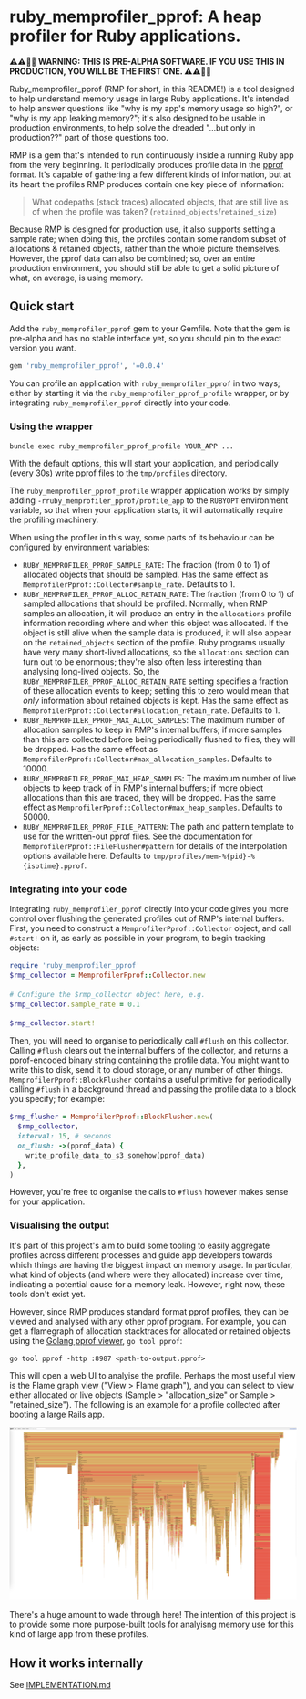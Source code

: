 # ruby_memprofiler_pprof: A heap profiler for Ruby applications.

**⚠️⚠️🚧🚧 WARNING: THIS IS PRE-ALPHA SOFTWARE. IF YOU USE THIS IN PRODUCTION, YOU WILL BE THE FIRST ONE. ⚠️⚠️🚧🚧**

Ruby_memprofiler_pprof (RMP for short, in this README!) is a tool designed to help understand memory usage in large Ruby applications. It's intended to help answer questions like "why is my app's memory usage so high?", or "why is my app leaking memory?"; it's also designed to be usable in production environments, to help solve the dreaded "...but only in production??" part of those questions too.

RMP is a gem that's intended to run continuously inside a running Ruby app from the very beginning. It periodically produces profile data in the [pprof](https://github.com/google/pprof/blob/master/doc/README.md) format. It's capable of gathering a few different kinds of information, but at its heart the profiles RMP produces contain one key piece of information:

> What codepaths (stack traces) allocated objects, that are still live as of when the profile was taken? (`retained_objects`/`retained_size`)

Because RMP is designed for production use, it also supports setting a sample rate; when doing this, the profiles contain some random subset of allocations & retained objects, rather than the whole picture themselves. However, the pprof data can also be combined; so, over an entire production environment, you should still be able to get a solid picture of what, on average, is using memory.

## Quick start

Add the `ruby_memprofiler_pprof` gem to your Gemfile. Note that the gem is pre-alpha and has no stable interface yet, so you should pin to the exact version you want.

```ruby
gem 'ruby_memprofiler_pprof', '=0.0.4'
```

You can profile an application with `ruby_memprofiler_pprof` in two ways; either by starting it via the `ruby_memprofiler_pprof_profile` wrapper, or by integrating `ruby_memprofiler_pprof` directly into your code.

### Using the wrapper

```
bundle exec ruby_memprofiler_pprof_profile YOUR_APP ...
```

With the default options, this will start your application, and periodically (every 30s) write pprof files to the `tmp/profiles` directory.

The `ruby_memprofiler_pprof_profile` wrapper application works by simply adding `-rruby_memprofiler_pprof/profile_app` to the `RUBYOPT` environment variable, so that when your application starts, it will automatically require the profiling machinery.

When using the profiler in this way, some parts of its behaviour can be configured by environment variables:

* `RUBY_MEMPROFILER_PPROF_SAMPLE_RATE`: The fraction (from 0 to 1) of allocated objects that should be sampled. Has the same effect as `MemprofilerPprof::Collector#sample_rate`. Defaults to 1.
* `RUBY_MEMPROFILER_PPROF_ALLOC_RETAIN_RATE`: The fraction (from 0 to 1) of sampled allocations that should be profiled. Normally, when RMP samples an allocation, it will produce an entry in the `allocations` profile information recording where and when this object was allocated. If the object is still alive when the sample data is produced, it will also appear on the `retained_objects` section of the profile. Ruby programs usually have very many short-lived allocations, so the `allocations` section can turn out to be enormous; they're also often less interesting than analysing long-lived objects. So, the `RUBY_MEMPROFILER_PPROF_ALLOC_RETAIN_RATE` setting specifies a fraction of these allocation events to keep; setting this to zero would mean that _only_ information about retained objects is kept. Has the same effect as `MemprofilerPprof::Collector#allocation_retain_rate`. Defaults to 1.
* `RUBY_MEMPROFILER_PPROF_MAX_ALLOC_SAMPLES`: The maximum number of allocation samples to keep in RMP's internal buffers; if more samples than this are collected before being periodically flushed to files, they will be dropped. Has the same effect as `MemprofilerPprof::Collector#max_allocation_samples`. Defaults to 10000.
* `RUBY_MEMPROFILER_PPROF_MAX_HEAP_SAMPLES`: The maximum number of live objects to keep track of in RMP's internal buffers; if more object allocations than this are traced, they will be dropped. Has the same effect as `MemprofilerPprof::Collector#max_heap_samples`. Defaults to 50000.
* `RUBY_MEMPROFILER_PPROF_FILE_PATTERN`: The path and pattern template to use for the written-out pprof files. See the documentation for `MemprofilerPprof::FileFlusher#pattern` for details of the interpolation options available here. Defaults to `tmp/profiles/mem-%{pid}-%{isotime}.pprof`.

### Integrating into your code

Integrating `ruby_memprofiler_pprof` directly into your code gives you more control over flushing the generated profiles out of RMP's internal buffers. First, you need to construct a `MemprofilerPprof::Collector` object, and call `#start!` on it, as early as possible in your program, to begin tracking objects:

```ruby
require 'ruby_memprofiler_pprof'
$rmp_collector = MemprofilerPprof::Collector.new

# Configure the $rmp_collector object here, e.g.
$rmp_collector.sample_rate = 0.1

$rmp_collector.start!
```

Then, you will need to organise to periodically call `#flush` on this collector. Calling `#flush` clears out the internal buffers of the collector, and returns a pprof-encoded binary string containing the profile data. You might want to write this to disk, send it to cloud storage, or any number of other things. `MemprofilerPprof::BlockFlusher` contains a useful primitive for periodically calling `#flush` in a background thread and passing the profile data to a block you specify; for example:

```ruby
$rmp_flusher = MemprofilerPprof::BlockFlusher.new(
  $rmp_collector,
  interval: 15, # seconds
  on_flush: ->(pprof_data) {
    write_profile_data_to_s3_somehow(pprof_data)
  },
)
```

However, you're free to organise the calls to `#flush` however makes sense for your application.

### Visualising the output

It's part of this project's aim to build some tooling to easily aggregate profiles across different processes and guide app developers towards which things are having the biggest impact on memory usage. In particular, what kind of objects (and where were they allocated) increase over time, indicating a potential cause for a memory leak. However, right now, these tools don't exist yet.

However, since RMP produces standard format pprof profiles, they can be viewed and analysed with any other pprof program. For example, you can get a flamegraph of allocation stacktraces for allocated or retained objects using the [Golang pprof viewer](https://pkg.go.dev/cmd/pprof), `go tool pprof`:

```
go tool pprof -http :8987 <path-to-output.pprof>
```

This will open a web UI to analyise the profile. Perhaps the most useful view is the Flame graph view ("View > Flame graph"), and you can select to view either allocated or live objects (Sample > "allocation_size" or Sample > "retained_size"). The following is an example for a profile collected after booting a large Rails app.

![A big Rails profile](doc/images/go_flamegraph_example.png?raw=true "A big Rails profile")

There's a huge amount to wade through here! The intention of this project is to provide some more purpose-built tools for analyisng memory use for this kind of large app from these profiles.

## How it works internally

See [IMPLEMENTATION.md](IMPLEMENTATION.md)

